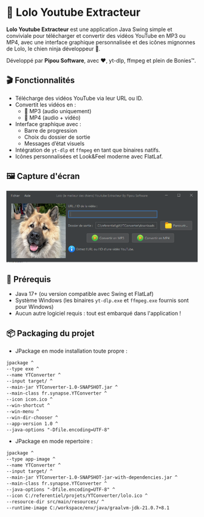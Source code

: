 # 🐶 Lolo Youtube Extracteur

**Lolo Youtube Extracteur** est une application Java Swing simple et conviviale pour télécharger et convertir des vidéos YouTube en MP3 ou MP4, avec une interface graphique personnalisée et des icônes mignonnes de Lolo, le chien ninja développeur 🐾.

Développé par **Pipou Software**, avec ❤️, yt-dlp, ffmpeg et plein de Bonies™.

## 🎬 Fonctionnalités

- Télécharge des vidéos YouTube via leur URL ou ID.
- Convertit les vidéos en :
    - 🎵 MP3 (audio uniquement)
    - 🎥 MP4 (audio + vidéo)
- Interface graphique avec :
    - Barre de progression
    - Choix du dossier de sortie
    - Messages d’état visuels
- Intégration de `yt-dlp` et `ffmpeg` en tant que binaires natifs.
- Icônes personnalisées et Look&Feel moderne avec FlatLaf.

## 🖼️ Capture d'écran

![Lolo Youtube Extracteur](assets/screenshot.png)

## 🚀 Prérequis

- Java 17+ (ou version compatible avec Swing et FlatLaf)
- Système Windows (les binaires `yt-dlp.exe` et `ffmpeg.exe` fournis sont pour Windows)
- Aucun autre logiciel requis : tout est embarqué dans l'application !

## 📦 Packaging du projet

- JPackage en mode installation toute propre :
```
jpackage ^
--type exe ^
--name YTConverter ^
--input target/ ^
--main-jar YTConverter-1.0-SNAPSHOT.jar ^
--main-class fr.synapse.YTConverter ^
--icon icon.ico ^
--win-shortcut ^
--win-menu ^
--win-dir-chooser ^
--app-version 1.0 ^
--java-options "-Dfile.encoding=UTF-8"
```

- JPackage en mode repertoire  :
```
jpackage ^
--type app-image ^
--name YTConverter ^
--input target/ ^
--main-jar YTConverter-1.0-SNAPSHOT-jar-with-dependencies.jar ^
--main-class fr.synapse.YTConverter ^
--java-options "-Dfile.encoding=UTF-8" ^
--icon C:/referentiel/projets/YTConverter/lolo.ico ^
--resource-dir src/main/resources/ ^
--runtime-image C:/workspace/env/java/graalvm-jdk-21.0.7+8.1
```